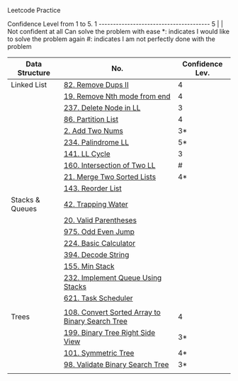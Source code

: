  Leetcode Practice 


Confidence Level from 1 to 5.
1 --------------------------------------- 5
|                                         |
Not confident at all                 Can solve the problem with ease 
\*: indicates I would like to solve the problem again 
\#: indicates I am not perfectly done with the problem 


| Data Structure | No. | Confidence Lev. |  
|----------------|-----|-----------------|
| Linked List | [82. Remove Dups II](https://github.com/Haabibi/algorithm_practice/blob/master/LeetCode/82.py) | 4 | 
|             | [19. Remove Nth mode from end](https://github.com/Haabibi/algorithm_practice/blob/master/LeetCode/19.py) | 4 |
|             | [237. Delete Node in LL](https://github.com/Haabibi/algorithm_practice/blob/master/LeetCode/237.py) | 3 | 
|             | [86. Partition List](https://github.com/Haabibi/algorithm_practice/blob/master/LeetCode/86.py) | 4 | 
|             | [2. Add Two Nums](https://github.com/Haabibi/algorithm_practice/blob/master/LeetCode/2.py) | 3\* | 
|             | [234. Palindrome LL](https://github.com/haabibi/algorithm_practice/blob/master/LeetCode/234.py) | 5\* | 
|             | [141. LL Cycle](https://github.com/haabibi/algorithm_practice/blob/master/LeetCode/141.py) | 3 | 
|             | [160. Intersection of Two LL](https://github.com/haabibi/algorithm_practice/blob/master/LeetCode/160.py) | \# |
|             | [21. Merge Two Sorted Lists](http://github.com/haabibi/algorithm_practice/blob/master/LeetCode/21.py) | 4\* | 
|             | [143. Reorder List](http://github.com/haabibi/algorithm_practice/blob/master/LeetCode/143.py) | | 
| Stacks & Queues | [42. Trapping Water]() | | 
|             | [20. Valid Parentheses]() | | 
|             | [975. Odd Even Jump]() | | 
|             | [224. Basic Calculator]() | | 
|             | [394. Decode String]() | | 
|             | [155. Min Stack]() | | 
|             | [232. Implement Queue Using Stacks]() | | 
|             | [621. Task Scheduler]() | | 
|             | []() | | 
|Trees        | [108. Convert Sorted Array to Binary Search Tree](http://github.com/haabibi/algorithm_practice/blob/master/LeetCode/108.py) | 4 | 
|             | [199. Binary Tree Right Side View](http://github.com/haabibi/algorithm_practice/blob/master/LeetCode/199.py) | 3\* | 
|             | [101. Symmetric Tree](http://github.com/haabibi/algorithm_practice/blob/master/LeetCode/101.py) | 4\* | 
|             | [98. Validate Binary Search Tree](http://github.com/haabibi/algorithm_practice/blob/master/LeetCode/101.py) | 3\* | 
|             | []() | | 


